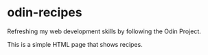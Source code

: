 # odin-recipes

Refreshing my web development skills by following the Odin Project.

This is a simple HTML page that shows recipes.